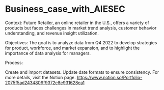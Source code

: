 # Business_case_with_AIESEC
Context: Future Retailer, an online retailer in the U.S., offers a variety of products but faces challenges in market trend analysis, customer behavior understanding, and revenue insight utilization.

Objectives: The goal is to analyze data from Q4 2022 to develop strategies for product, workforce, and market expansion, and to highlight the importance of data analysis for managers.

Process:

Create and import datasets. Update date formats to ensure consistency. For more details, visit the Notion page.
https://www.notion.so/Portfolio-2075f5ad2434809f9372e8e931628ea1

